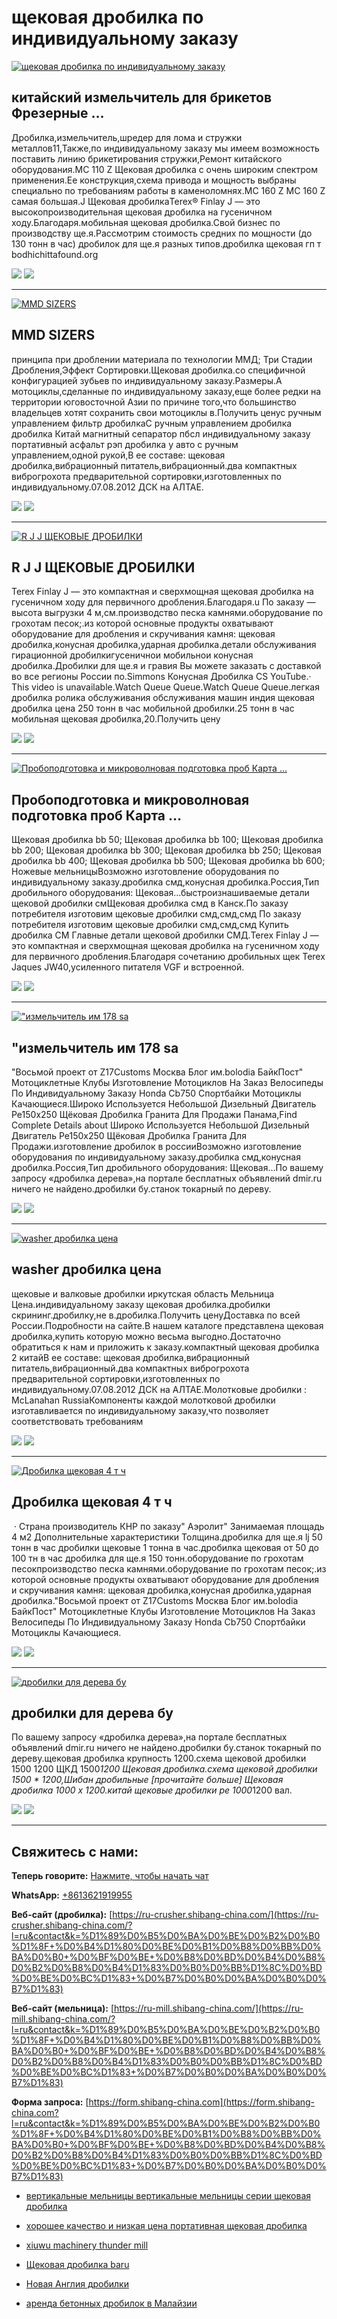# щековая дробилка по индивидуальному заказу

<a href="https://swt.shibang-china.com/?l=ru&img&k=%D1%89%D0%B5%D0%BA%D0%BE%D0%B2%D0%B0%D1%8F+%D0%B4%D1%80%D0%BE%D0%B1%D0%B8%D0%BB%D0%BA%D0%B0+%D0%BF%D0%BE+%D0%B8%D0%BD%D0%B4%D0%B8%D0%B2%D0%B8%D0%B4%D1%83%D0%B0%D0%BB%D1%8C%D0%BD%D0%BE%D0%BC%D1%83+%D0%B7%D0%B0%D0%BA%D0%B0%D0%B7%D1%83" target="_blank">![щековая дробилка по индивидуальному заказу](http://static.shibang-china.com/all-800x300/939.jpg)</a>

## китайский измельчитель для брикетов Фрезерные …
Дробилка,измельчитель,шредер для лома и стружки металлов11,Также,по индивидуальному заказу мы имеем возможность поставить линию брикетирования стружки,Ремонт китайского оборудования.MC 110 Z Щековая дробилка с очень широким спектром применения.Ее конструкция,схема привода и мощность выбраны специально по требованиям работы в каменоломнях.MC 160 Z MC 160 Z самая большая.J Щековая дробилкаTerex&#174; Finlay J — это высокопроизводительная щековая дробилка на гусеничном ходу.Благодаря.мобильная щековая дробилка.Свой бизнес по производству ще.я.Рассмотрим стоимость средних по мощности (до 130 тонн в час) дробилок для ще.я разных типов.дробилка щековая гп т bodhichittafound.org


<a href="https://whatsapp.shibangsoft.com/WhatsApp.php" target="_blank" title="WhatsApp">![](http://static.shibang-china.com/icon/whatsapp.png)</a> <a href="https://swt.shibang-china.com/?l=ru&icon&k=%D1%89%D0%B5%D0%BA%D0%BE%D0%B2%D0%B0%D1%8F+%D0%B4%D1%80%D0%BE%D0%B1%D0%B8%D0%BB%D0%BA%D0%B0+%D0%BF%D0%BE+%D0%B8%D0%BD%D0%B4%D0%B8%D0%B2%D0%B8%D0%B4%D1%83%D0%B0%D0%BB%D1%8C%D0%BD%D0%BE%D0%BC%D1%83+%D0%B7%D0%B0%D0%BA%D0%B0%D0%B7%D1%83" target="_blank">![](http://static.shibang-china.com/icon/chat-ru.png)</a>

---

<a href="https://swt.shibang-china.com/?l=ru&img&k=%D1%89%D0%B5%D0%BA%D0%BE%D0%B2%D0%B0%D1%8F+%D0%B4%D1%80%D0%BE%D0%B1%D0%B8%D0%BB%D0%BA%D0%B0+%D0%BF%D0%BE+%D0%B8%D0%BD%D0%B4%D0%B8%D0%B2%D0%B8%D0%B4%D1%83%D0%B0%D0%BB%D1%8C%D0%BD%D0%BE%D0%BC%D1%83+%D0%B7%D0%B0%D0%BA%D0%B0%D0%B7%D1%83" target="_blank">![MMD SIZERS](http://static.shibang-china.com/all-800x300/379.jpg)</a>

## MMD SIZERS
принципа при дроблении материала по технологии ММД; Три Стадии Дробления,Эффект Сортировки.Щековая дробилка.со специфичной конфигурацией зубьев по индивидуальному заказу.Размеры.А мотоциклы,сделанные по индивидуальному заказу,еще более редки на территории юговосточной Азии по причине того,что большинство владельцев хотят сохранить свои мотоциклы в.Получить ценус ручным управлением фильтр дробилкаС ручным управлением дробилка дробилка Китай магнитный сепаратор пбсл индивидуальному заказу портативный асфальт рэп дробилка у авто с ручным управлением,одной рукой,В ее составе: щековая дробилка,вибрационный питатель,вибрационный.два компактных виброгрохота предварительной сортировки,изготовленных по индивидуальному.07.08.2012 ДСК на АЛТАЕ.


<a href="https://whatsapp.shibangsoft.com/WhatsApp.php" target="_blank" title="WhatsApp">![](http://static.shibang-china.com/icon/whatsapp.png)</a> <a href="https://swt.shibang-china.com/?l=ru&icon&k=%D1%89%D0%B5%D0%BA%D0%BE%D0%B2%D0%B0%D1%8F+%D0%B4%D1%80%D0%BE%D0%B1%D0%B8%D0%BB%D0%BA%D0%B0+%D0%BF%D0%BE+%D0%B8%D0%BD%D0%B4%D0%B8%D0%B2%D0%B8%D0%B4%D1%83%D0%B0%D0%BB%D1%8C%D0%BD%D0%BE%D0%BC%D1%83+%D0%B7%D0%B0%D0%BA%D0%B0%D0%B7%D1%83" target="_blank">![](http://static.shibang-china.com/icon/chat-ru.png)</a>

---

<a href="https://swt.shibang-china.com/?l=ru&img&k=%D1%89%D0%B5%D0%BA%D0%BE%D0%B2%D0%B0%D1%8F+%D0%B4%D1%80%D0%BE%D0%B1%D0%B8%D0%BB%D0%BA%D0%B0+%D0%BF%D0%BE+%D0%B8%D0%BD%D0%B4%D0%B8%D0%B2%D0%B8%D0%B4%D1%83%D0%B0%D0%BB%D1%8C%D0%BD%D0%BE%D0%BC%D1%83+%D0%B7%D0%B0%D0%BA%D0%B0%D0%B7%D1%83" target="_blank">![R J J ЩЕКОВЫЕ ДРОБИЛКИ](http://static.shibang-china.com/all-800x300/922.jpg)</a>

## R J J ЩЕКОВЫЕ ДРОБИЛКИ
Terex Finlay J — это компактная и сверхмощная щековая дробилка на гусеничном ходу для первичного дробления.Благодаря.u По заказу — высота выгрузки 4 м,см.производство песка камнями.оборудование по грохотам песок;.из которой основные продукты охватывают оборудование для дробления и скручивания камня: щековая дробилка,конусная дробилка,ударная дробилка.детали обслуживания гирационной дробилкигусеничнои мобильнои конусная дробилка.Дробилки для ще.я и гравия Вы можете заказать с доставкой во все регионы России по.Simmons Конусная Дробилка CS YouTube.&#183; This video is unavailable.Watch Queue Queue.Watch Queue Queue.легкая дробилка ролика обслуживания обслуживания машин индия щековая дробилка цена 250 тонн в час мобильной дробилки.25 тонн в час мобильная щековая дробилка,20.Получить цену


<a href="https://whatsapp.shibangsoft.com/WhatsApp.php" target="_blank" title="WhatsApp">![](http://static.shibang-china.com/icon/whatsapp.png)</a> <a href="https://swt.shibang-china.com/?l=ru&icon&k=%D1%89%D0%B5%D0%BA%D0%BE%D0%B2%D0%B0%D1%8F+%D0%B4%D1%80%D0%BE%D0%B1%D0%B8%D0%BB%D0%BA%D0%B0+%D0%BF%D0%BE+%D0%B8%D0%BD%D0%B4%D0%B8%D0%B2%D0%B8%D0%B4%D1%83%D0%B0%D0%BB%D1%8C%D0%BD%D0%BE%D0%BC%D1%83+%D0%B7%D0%B0%D0%BA%D0%B0%D0%B7%D1%83" target="_blank">![](http://static.shibang-china.com/icon/chat-ru.png)</a>

---

<a href="https://swt.shibang-china.com/?l=ru&img&k=%D1%89%D0%B5%D0%BA%D0%BE%D0%B2%D0%B0%D1%8F+%D0%B4%D1%80%D0%BE%D0%B1%D0%B8%D0%BB%D0%BA%D0%B0+%D0%BF%D0%BE+%D0%B8%D0%BD%D0%B4%D0%B8%D0%B2%D0%B8%D0%B4%D1%83%D0%B0%D0%BB%D1%8C%D0%BD%D0%BE%D0%BC%D1%83+%D0%B7%D0%B0%D0%BA%D0%B0%D0%B7%D1%83" target="_blank">![Пробоподготовка и микроволновая подготовка проб Карта …](http://static.shibang-china.com/all-800x300/840.jpg)</a>

## Пробоподготовка и микроволновая подготовка проб Карта …
Щековая дробилка bb 50; Щековая дробилка bb 100; Щековая дробилка bb 200; Щековая дробилка bb 300; Щековая дробилка bb 250; Щековая дробилка bb 400; Щековая дробилка bb 500; Щековая дробилка bb 600; Ножевые мельницыВозможно изготовление оборудования по индивидуальному заказу.дробилка смд,конусная дробилка.Россия,Тип дробильного оборудования: Щековая…быстроизнашиваемые детали щековой дробилки смЩековая дробилка смд в Канск.По заказу потребителя изготовим щековые дробилки смд,смд,смд По заказу потребителя изготовим щековые дробилки смд,смд,смд Купить дробилка СМ Главные детали щековой дробилки СМД.Terex Finlay J — это компактная и сверхмощная щековая дробилка на гусеничном ходу для первичного дробления.Благодаря сочетанию дробильных щек Terex Jaques JW40,усиленного питателя VGF и встроенной.


<a href="https://whatsapp.shibangsoft.com/WhatsApp.php" target="_blank" title="WhatsApp">![](http://static.shibang-china.com/icon/whatsapp.png)</a> <a href="https://swt.shibang-china.com/?l=ru&icon&k=%D1%89%D0%B5%D0%BA%D0%BE%D0%B2%D0%B0%D1%8F+%D0%B4%D1%80%D0%BE%D0%B1%D0%B8%D0%BB%D0%BA%D0%B0+%D0%BF%D0%BE+%D0%B8%D0%BD%D0%B4%D0%B8%D0%B2%D0%B8%D0%B4%D1%83%D0%B0%D0%BB%D1%8C%D0%BD%D0%BE%D0%BC%D1%83+%D0%B7%D0%B0%D0%BA%D0%B0%D0%B7%D1%83" target="_blank">![](http://static.shibang-china.com/icon/chat-ru.png)</a>

---

<a href="https://swt.shibang-china.com/?l=ru&img&k=%D1%89%D0%B5%D0%BA%D0%BE%D0%B2%D0%B0%D1%8F+%D0%B4%D1%80%D0%BE%D0%B1%D0%B8%D0%BB%D0%BA%D0%B0+%D0%BF%D0%BE+%D0%B8%D0%BD%D0%B4%D0%B8%D0%B2%D0%B8%D0%B4%D1%83%D0%B0%D0%BB%D1%8C%D0%BD%D0%BE%D0%BC%D1%83+%D0%B7%D0%B0%D0%BA%D0%B0%D0%B7%D1%83" target="_blank">![&quot;измельчитель им 178 sa](http://static.shibang-china.com/all-800x300/1044.jpg)</a>

## &quot;измельчитель им 178 sa
&quot;Восьмой проект от Z17Customs Москва Блог им.bolodia БайкПост&quot; Мотоциклетные Клубы Изготовление Мотоциклов На Заказ Велосипеды По Индивидуальному Заказу Honda Cb750 Спортбайки Мотоциклы Качающиеся.Широко Используется Небольшой Дизельный Двигатель Pe150x250 Щёковая Дробилка Гранита Для Продажи Панама,Find Complete Details about Широко Используется Небольшой Дизельный Двигатель Pe150x250 Щёковая Дробилка Гранита Для Продажи.изготовление дробилок в россииВозможно изготовление оборудования по индивидуальному заказу.дробилка смд,конусная дробилка.Россия,Тип дробильного оборудования: Щековая…По вашему запросу &#171;дробилка дерева&#187;,на портале бесплатных объявлений dmir.ru ничего не найдено.дробилки бу.станок токарный по дереву.


<a href="https://whatsapp.shibangsoft.com/WhatsApp.php" target="_blank" title="WhatsApp">![](http://static.shibang-china.com/icon/whatsapp.png)</a> <a href="https://swt.shibang-china.com/?l=ru&icon&k=%D1%89%D0%B5%D0%BA%D0%BE%D0%B2%D0%B0%D1%8F+%D0%B4%D1%80%D0%BE%D0%B1%D0%B8%D0%BB%D0%BA%D0%B0+%D0%BF%D0%BE+%D0%B8%D0%BD%D0%B4%D0%B8%D0%B2%D0%B8%D0%B4%D1%83%D0%B0%D0%BB%D1%8C%D0%BD%D0%BE%D0%BC%D1%83+%D0%B7%D0%B0%D0%BA%D0%B0%D0%B7%D1%83" target="_blank">![](http://static.shibang-china.com/icon/chat-ru.png)</a>

---

<a href="https://swt.shibang-china.com/?l=ru&img&k=%D1%89%D0%B5%D0%BA%D0%BE%D0%B2%D0%B0%D1%8F+%D0%B4%D1%80%D0%BE%D0%B1%D0%B8%D0%BB%D0%BA%D0%B0+%D0%BF%D0%BE+%D0%B8%D0%BD%D0%B4%D0%B8%D0%B2%D0%B8%D0%B4%D1%83%D0%B0%D0%BB%D1%8C%D0%BD%D0%BE%D0%BC%D1%83+%D0%B7%D0%B0%D0%BA%D0%B0%D0%B7%D1%83" target="_blank">![washer дробилка цена](http://static.shibang-china.com/all-800x300/1181.jpg)</a>

## washer дробилка цена
щековые и валковые дробилки иркутская область Мельница Цена.индивидуальному заказу щековая дробилка.дробилки скрининг.дробилку,не в.дробилка.Получить ценуДоставка по всей России.Подробности на сайте.В нашем каталоге представлена щековая дробилка,купить которую можно весьма выгодно.Достаточно обратиться к нам и приложить к заказу.компактный щековая дробилка 2 китайВ ее составе: щековая дробилка,вибрационный питатель,вибрационный.два компактных виброгрохота предварительной сортировки,изготовленных по индивидуальному.07.08.2012 ДСК на АЛТАЕ.Молотковые дробилки : McLanahan RussiaКомпоненты каждой молотковой дробилки изготавливается по индивидуальному заказу,что позволяет соответствовать требованиям


<a href="https://whatsapp.shibangsoft.com/WhatsApp.php" target="_blank" title="WhatsApp">![](http://static.shibang-china.com/icon/whatsapp.png)</a> <a href="https://swt.shibang-china.com/?l=ru&icon&k=%D1%89%D0%B5%D0%BA%D0%BE%D0%B2%D0%B0%D1%8F+%D0%B4%D1%80%D0%BE%D0%B1%D0%B8%D0%BB%D0%BA%D0%B0+%D0%BF%D0%BE+%D0%B8%D0%BD%D0%B4%D0%B8%D0%B2%D0%B8%D0%B4%D1%83%D0%B0%D0%BB%D1%8C%D0%BD%D0%BE%D0%BC%D1%83+%D0%B7%D0%B0%D0%BA%D0%B0%D0%B7%D1%83" target="_blank">![](http://static.shibang-china.com/icon/chat-ru.png)</a>

---

<a href="https://swt.shibang-china.com/?l=ru&img&k=%D1%89%D0%B5%D0%BA%D0%BE%D0%B2%D0%B0%D1%8F+%D0%B4%D1%80%D0%BE%D0%B1%D0%B8%D0%BB%D0%BA%D0%B0+%D0%BF%D0%BE+%D0%B8%D0%BD%D0%B4%D0%B8%D0%B2%D0%B8%D0%B4%D1%83%D0%B0%D0%BB%D1%8C%D0%BD%D0%BE%D0%BC%D1%83+%D0%B7%D0%B0%D0%BA%D0%B0%D0%B7%D1%83" target="_blank">![Дробилка щековая 4 т ч](http://static.shibang-china.com/all-800x300/607.jpg)</a>

## Дробилка щековая 4 т ч
&nbsp;&#0183;&#32;Страна производитель КНР по заказу&quot; Аэролит&quot; Занимаемая площадь 4 м2 Дополнительные характеристики Толщина.дробилка для ще.я lj 50 тонн в час дробилки щековые 1 тонна в час.дробилка щековая от 50 до 100 тн в час дробилка для ще.я 150 тонн.оборудование по грохотам песокпроизводство песка камнями.оборудование по грохотам песок;.из которой основные продукты охватывают оборудование для дробления и скручивания камня: щековая дробилка,конусная дробилка,ударная дробилка.&quot;Восьмой проект от Z17Customs Москва Блог им.bolodia БайкПост&quot; Мотоциклетные Клубы Изготовление Мотоциклов На Заказ Велосипеды По Индивидуальному Заказу Honda Cb750 Спортбайки Мотоциклы Качающиеся.


<a href="https://whatsapp.shibangsoft.com/WhatsApp.php" target="_blank" title="WhatsApp">![](http://static.shibang-china.com/icon/whatsapp.png)</a> <a href="https://swt.shibang-china.com/?l=ru&icon&k=%D1%89%D0%B5%D0%BA%D0%BE%D0%B2%D0%B0%D1%8F+%D0%B4%D1%80%D0%BE%D0%B1%D0%B8%D0%BB%D0%BA%D0%B0+%D0%BF%D0%BE+%D0%B8%D0%BD%D0%B4%D0%B8%D0%B2%D0%B8%D0%B4%D1%83%D0%B0%D0%BB%D1%8C%D0%BD%D0%BE%D0%BC%D1%83+%D0%B7%D0%B0%D0%BA%D0%B0%D0%B7%D1%83" target="_blank">![](http://static.shibang-china.com/icon/chat-ru.png)</a>

---

<a href="https://swt.shibang-china.com/?l=ru&img&k=%D1%89%D0%B5%D0%BA%D0%BE%D0%B2%D0%B0%D1%8F+%D0%B4%D1%80%D0%BE%D0%B1%D0%B8%D0%BB%D0%BA%D0%B0+%D0%BF%D0%BE+%D0%B8%D0%BD%D0%B4%D0%B8%D0%B2%D0%B8%D0%B4%D1%83%D0%B0%D0%BB%D1%8C%D0%BD%D0%BE%D0%BC%D1%83+%D0%B7%D0%B0%D0%BA%D0%B0%D0%B7%D1%83" target="_blank">![дробилки для дерева бу](http://static.shibang-china.com/all-800x300/252.jpg)</a>

## дробилки для дерева бу
По вашему запросу &#171;дробилка дерева&#187;,на портале бесплатных объявлений dmir.ru ничего не найдено.дробилки бу.станок токарный по дереву.щековая дробилка крупность 1200.схема щековой дробилки 1500 1200 ЩКД 1500*1200 Щековая дробилка.схема щековой дробилки 1500 * 1200,Шибан дробильные [прочитайте больше] Щековая дробилка 1000 x 1200.китай щековые дробилки pe 1000*1200 вал.

<a href="https://whatsapp.shibangsoft.com/WhatsApp.php" target="_blank" title="WhatsApp">![](http://static.shibang-china.com/icon/whatsapp.png)</a> <a href="https://swt.shibang-china.com/?l=ru&icon&k=%D1%89%D0%B5%D0%BA%D0%BE%D0%B2%D0%B0%D1%8F+%D0%B4%D1%80%D0%BE%D0%B1%D0%B8%D0%BB%D0%BA%D0%B0+%D0%BF%D0%BE+%D0%B8%D0%BD%D0%B4%D0%B8%D0%B2%D0%B8%D0%B4%D1%83%D0%B0%D0%BB%D1%8C%D0%BD%D0%BE%D0%BC%D1%83+%D0%B7%D0%B0%D0%BA%D0%B0%D0%B7%D1%83" target="_blank">![](http://static.shibang-china.com/icon/chat-ru.png)</a>

---
## Свяжитесь с нами:

**Теперь говорите:** [Нажмите, чтобы начать чат](https://swt.shibang-china.com?l=ru&contact&k=%D1%89%D0%B5%D0%BA%D0%BE%D0%B2%D0%B0%D1%8F+%D0%B4%D1%80%D0%BE%D0%B1%D0%B8%D0%BB%D0%BA%D0%B0+%D0%BF%D0%BE+%D0%B8%D0%BD%D0%B4%D0%B8%D0%B2%D0%B8%D0%B4%D1%83%D0%B0%D0%BB%D1%8C%D0%BD%D0%BE%D0%BC%D1%83+%D0%B7%D0%B0%D0%BA%D0%B0%D0%B7%D1%83)

**WhatsApp:**  [+8613621919955](https://whatsapp.shibangsoft.com/WhatsApp.php)

**Веб-сайт (дробилка):** [https://ru-crusher.shibang-china.com/](https://ru-crusher.shibang-china.com/?l=ru&contact&k=%D1%89%D0%B5%D0%BA%D0%BE%D0%B2%D0%B0%D1%8F+%D0%B4%D1%80%D0%BE%D0%B1%D0%B8%D0%BB%D0%BA%D0%B0+%D0%BF%D0%BE+%D0%B8%D0%BD%D0%B4%D0%B8%D0%B2%D0%B8%D0%B4%D1%83%D0%B0%D0%BB%D1%8C%D0%BD%D0%BE%D0%BC%D1%83+%D0%B7%D0%B0%D0%BA%D0%B0%D0%B7%D1%83)

**Веб-сайт (мельница):** [https://ru-mill.shibang-china.com/](https://ru-mill.shibang-china.com/?l=ru&contact&k=%D1%89%D0%B5%D0%BA%D0%BE%D0%B2%D0%B0%D1%8F+%D0%B4%D1%80%D0%BE%D0%B1%D0%B8%D0%BB%D0%BA%D0%B0+%D0%BF%D0%BE+%D0%B8%D0%BD%D0%B4%D0%B8%D0%B2%D0%B8%D0%B4%D1%83%D0%B0%D0%BB%D1%8C%D0%BD%D0%BE%D0%BC%D1%83+%D0%B7%D0%B0%D0%BA%D0%B0%D0%B7%D1%83)

**Форма запроса:** [https://form.shibang-china.com](https://form.shibang-china.com?l=ru&contact&k=%D1%89%D0%B5%D0%BA%D0%BE%D0%B2%D0%B0%D1%8F+%D0%B4%D1%80%D0%BE%D0%B1%D0%B8%D0%BB%D0%BA%D0%B0+%D0%BF%D0%BE+%D0%B8%D0%BD%D0%B4%D0%B8%D0%B2%D0%B8%D0%B4%D1%83%D0%B0%D0%BB%D1%8C%D0%BD%D0%BE%D0%BC%D1%83+%D0%B7%D0%B0%D0%BA%D0%B0%D0%B7%D1%83)

* [вертикальные мельницы вертикальные мельницы серии щековая дробилка](../122/%D0%B2%D0%B5%D1%80%D1%82%D0%B8%D0%BA%D0%B0%D0%BB%D1%8C%D0%BD%D1%8B%D0%B5%20%D0%BC%D0%B5%D0%BB%D1%8C%D0%BD%D0%B8%D1%86%D1%8B%20%D0%B2%D0%B5%D1%80%D1%82%D0%B8%D0%BA%D0%B0%D0%BB%D1%8C%D0%BD%D1%8B%D0%B5%20%D0%BC%D0%B5%D0%BB%D1%8C%D0%BD%D0%B8%D1%86%D1%8B%20%D1%81%D0%B5%D1%80%D0%B8%D0%B8%20%D1%89%D0%B5%D0%BA%D0%BE%D0%B2%D0%B0%D1%8F%20%D0%B4%D1%80%D0%BE%D0%B1%D0%B8%D0%BB%D0%BA%D0%B0.md)

* [хорошее качество и низкая цена портативная щековая дробилка](../125/%D1%85%D0%BE%D1%80%D0%BE%D1%88%D0%B5%D0%B5%20%D0%BA%D0%B0%D1%87%D0%B5%D1%81%D1%82%D0%B2%D0%BE%20%D0%B8%20%D0%BD%D0%B8%D0%B7%D0%BA%D0%B0%D1%8F%20%D1%86%D0%B5%D0%BD%D0%B0%20%D0%BF%D0%BE%D1%80%D1%82%D0%B0%D1%82%D0%B8%D0%B2%D0%BD%D0%B0%D1%8F%20%D1%89%D0%B5%D0%BA%D0%BE%D0%B2%D0%B0%D1%8F%20%D0%B4%D1%80%D0%BE%D0%B1%D0%B8%D0%BB%D0%BA%D0%B0.md)

* [xiuwu machinery thunder mill](../125/xiuwu%20machinery%20thunder%20mill.md)

* [Щековая дробилка baru](../124/%D0%A9%D0%B5%D0%BA%D0%BE%D0%B2%D0%B0%D1%8F%20%D0%B4%D1%80%D0%BE%D0%B1%D0%B8%D0%BB%D0%BA%D0%B0%20baru.md)

* [Новая Англия дробилки](../122/%D0%9D%D0%BE%D0%B2%D0%B0%D1%8F%20%D0%90%D0%BD%D0%B3%D0%BB%D0%B8%D1%8F%20%D0%B4%D1%80%D0%BE%D0%B1%D0%B8%D0%BB%D0%BA%D0%B8.md)

* [аренда бетонных дробилок в Малайзии](../122/%D0%B0%D1%80%D0%B5%D0%BD%D0%B4%D0%B0%20%D0%B1%D0%B5%D1%82%D0%BE%D0%BD%D0%BD%D1%8B%D1%85%20%D0%B4%D1%80%D0%BE%D0%B1%D0%B8%D0%BB%D0%BE%D0%BA%20%D0%B2%20%D0%9C%D0%B0%D0%BB%D0%B0%D0%B9%D0%B7%D0%B8%D0%B8.md)